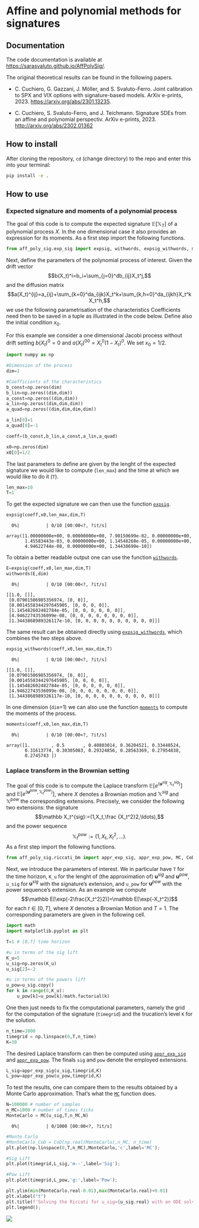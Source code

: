 Affine and polynomial methods for signatures
================

<!-- WARNING: THIS FILE WAS AUTOGENERATED! DO NOT EDIT! -->

## Documentation

The code documentation is available at
https://sarasvaluto.github.io/AffPolySig/.

The original theoretical results can be found in the following papers.

- C. Cuchiero, G. Gazzani, J. Möller, and S. Svaluto-Ferro. Joint
  calibration to SPX and VIX options with signature-based models. ArXiv
  e-prints, 2023. https://arxiv.org/abs/2301.13235.

- C. Cuchiero, S. Svaluto-Ferro, and J. Teichmann. Signature SDEs from
  an affine and polynomial perspectiv. ArXiv e-prints, 2023.
  http://arxiv.org/abs/2302.01362

## How to install

After cloning the repository, `cd` (change directory) to the repo and
enter this into your terminal:

``` sh
pip install -e .
```

## How to use

### Expected signature and moments of a polynomial process

The goal of this code is to compute the expected signature
$\mathbb E[\mathbb X_T]$ of a polynomial process $X$. In the one
dimensional case it also provides an expression for its moments. As a
first step import the following functions.

``` python
from aff_poly_sig.exp_sig import expsig, withwords, expsig_withwords, moments
```

Next, define the parameters of the polynomial process of interest. Given
the drift vector $$b(X_t)^i=b_i+\sum_{j=0}^db_{ij}X_t^j,$$ and the
diffusion matrix
$$a(X_t)^{ij}=a_{ij}+\sum_{k=0}^da_{ijk}X_t^k+\sum_{k,h=0}^da_{ijkh}X_t^kX_t^h,$$
we use the following parametrisation of the characteristics Coefficients
need then to be saved in a tuple as illustrated in the code below.
Define also the initial condition $x_0$.

For this example we consider a one dimensional Jacobi process without
drift setting $b(X_t)^0=0$ and $a(X_t)^{00}=X_t^0(1-X_t)^0$. We set
$x_0=1/2$.

``` python
import numpy as np

#Dimension of the process
dim=1

#Coefficients of the characteristics
b_const=np.zeros(dim)
b_lin=np.zeros((dim,dim))
a_const=np.zeros((dim,dim))
a_lin=np.zeros((dim,dim,dim))
a_quad=np.zeros((dim,dim,dim,dim))

a_lin[0]=1
a_quad[0]=-1

coeff=(b_const,b_lin,a_const,a_lin,a_quad)

x0=np.zeros(dim)
x0[0]=1/2
```

The last parameters to define are given by the lenght of the expected
signature we would like to compute (`len_max`) and the time at which we
would like to do it (`T`).

``` python
len_max=10
T=1
```

To get the expected signature we can then use the function
[`expsig`](https://sarasvaluto.github.io/AffPolySig/exp_sig_poly_proc.html#expsig).

``` python
expsig(coeff,x0,len_max,dim,T)
```

      0%|          | 0/10 [00:00<?, ?it/s]

    array([1.00000000e+00, 0.00000000e+00, 7.90150699e-02, 0.00000000e+00,
           1.45583443e-03, 0.00000000e+00, 1.14548260e-05, 0.00000000e+00,
           4.94622744e-08, 0.00000000e+00, 1.34438690e-10])

To obtain a better readable output one can use the function
[`withwords`](https://sarasvaluto.github.io/AffPolySig/exp_sig_poly_proc.html#withwords).

``` python
E=expsig(coeff,x0,len_max,dim,T)
withwords(E,dim)
```

      0%|          | 0/10 [00:00<?, ?it/s]

    [[1.0, []],
     [0.07901506985356974, [0, 0]],
     [0.0014558344297645905, [0, 0, 0, 0]],
     [1.145482602482784e-05, [0, 0, 0, 0, 0, 0]],
     [4.94622743536099e-08, [0, 0, 0, 0, 0, 0, 0, 0]],
     [1.3443868989326117e-10, [0, 0, 0, 0, 0, 0, 0, 0, 0, 0]]]

The same result can be obtained directly using
[`expsig_withwords`](https://sarasvaluto.github.io/AffPolySig/exp_sig_poly_proc.html#expsig_withwords),
which combines the two steps above.

``` python
expsig_withwords(coeff,x0,len_max,dim,T)
```

      0%|          | 0/10 [00:00<?, ?it/s]

    [[1.0, []],
     [0.07901506985356974, [0, 0]],
     [0.0014558344297645905, [0, 0, 0, 0]],
     [1.145482602482784e-05, [0, 0, 0, 0, 0, 0]],
     [4.94622743536099e-08, [0, 0, 0, 0, 0, 0, 0, 0]],
     [1.3443868989326117e-10, [0, 0, 0, 0, 0, 0, 0, 0, 0, 0]]]

In one dimension (`dim`=1) we can also use the function
[`moments`](https://sarasvaluto.github.io/AffPolySig/exp_sig_poly_proc.html#moments)
to compute the moments of the process.

``` python
moments(coeff,x0,len_max,dim,T)
```

      0%|          | 0/10 [00:00<?, ?it/s]

    array([1.        , 0.5       , 0.40803014, 0.36204521, 0.33448524,
           0.31613774, 0.30305083, 0.29324856, 0.28563369, 0.27954838,
           0.2745743 ])

### Laplace transform in the Brownian setting

The goal of this code is to compute the Laplace transform
$\mathbb E[e^{\langle \mathbf u^{sig}, \mathbb X_t^{sig}\rangle}]$ and
$\mathbb E[e^{\langle \mathbf u^{pow}, \mathbb X_t^{pow}\rangle}]$,
where $X$ denotes a Brownian motion and $\mathbb X^{sig}$ and
$\mathbb X^{pow}$ the corresponding extensions. Precisely, we consider
the following two extensions: the signature
$$\mathbb X_t^{sig}:=(1,X_t,\frac {X_t^2}2,\ldots),$$ and the power
sequence $$\mathbb X_t^{pow}:=(1,X_t,X_t^2,\ldots).$$ As a first step
import the following functions.

``` python
from aff_poly_sig.riccati_bm import appr_exp_sig, appr_exp_pow, MC, CoD
```

Next, we introduce the parameters of interest. We in particular have `T`
for the time horizon, `K_u` for the lenght of (the approximation of)
$\mathbf u^{sig}$ and $\mathbf u^{pow}$, `u_sig` for $\mathbf u^{sig}$
with the signature’s extension, and `u_pow` for $\mathbf u^{pow}$ with
the power sequence’s extension. As an example we compute
$$\mathbb E[\exp(-2\frac{X_t^2}2)]=\mathbb E[\exp(-X_t^2)]$$ for each
$t\in[0,T]$, where $X$ denotes a Brownian Motion and $T=1$. The
corresponding parameters are given in the following cell.

``` python
import math 
import matplotlib.pyplot as plt

T=1 # [0,T] time horizon

#u in terms of the sig lift
K_u=5
u_sig=np.zeros(K_u) 
u_sig[2]=-2

#u in terms of the powers lift
u_pow=u_sig.copy()
for k in range(0,K_u):
    u_pow[k]=u_pow[k]/math.factorial(k)
```

One then just needs to fix the computational parameters, namely the grid
for the computation of the signature (`timegrid`) and the trucation’s
level `K` for the solution.

``` python
n_time=1000
timegrid = np.linspace(0,T,n_time)
K=30
```

The desired Laplace transform can then be computed using
[`appr_exp_sig`](https://sarasvaluto.github.io/AffPolySig/riccati_bm.html#appr_exp_sig)
and
[`appr_exp_pow`](https://sarasvaluto.github.io/AffPolySig/riccati_bm.html#appr_exp_pow).
The finals `sig` and `pow` denote the employed extensions.

``` python
L_sig=appr_exp_sig(u_sig,timegrid,K)
L_pow=appr_exp_pow(u_pow,timegrid,K)
```

To test the results, one can compare them to the results obtained by a
Monte Carlo approximation. That’s what the
[`MC`](https://sarasvaluto.github.io/AffPolySig/riccati_bm.html#mc)
function does.

``` python
N=100000 # number of samples
n_MC=1000 # number of times ticks
MonteCarlo = MC(u_sig,T,n_MC,N)
```

      0%|          | 0/1000 [00:00<?, ?it/s]

``` python
#Monte Carlo
#MonteCarlo_CoD = CoD(np.real(MonteCarlo),n_MC, n_time)
plt.plot(np.linspace(0,T,n_MC),MonteCarlo,'c',label='MC');

#Sig Lift
plt.plot(timegrid,L_sig,'m--',label='Sig');

#Pow Lift
plt.plot(timegrid,L_pow,'g:',label='Pow');

plt.ylim(min(MonteCarlo.real-0.01),max(MonteCarlo.real)+0.01)
plt.xlabel("t")
plt.title(f'Solving the Riccati for u_sig={u_sig.real} with an ODE solver')
plt.legend();
```

![](index_files/figure-commonmark/cell-14-output-1.png)
